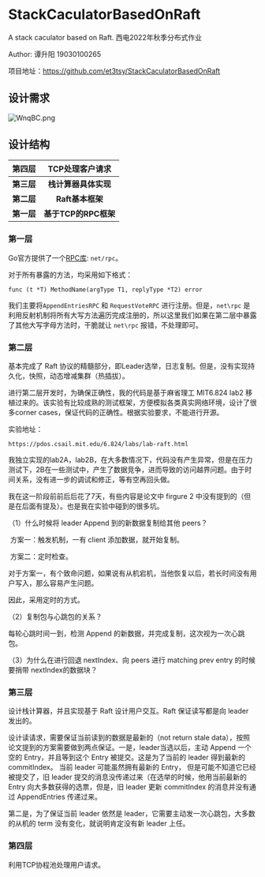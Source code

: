 # StackCaculatorBasedOnRaft
 A stack caculator based on Raft. 西电2022年秋季分布式作业

Author: 谭升阳 19030100265

项目地址：https://github.com/et3tsy/StackCaculatorBasedOnRaft



## 设计需求

![WnqBC.png](https://s1.328888.xyz/2022/06/05/WnqBC.png)



## 设计结构

| **第四层** | **TCP处理客户请求**  |
| :--------: | :------------------: |
| **第三层** | **栈计算器具体实现** |
| **第二层** |   **Raft基本框架**   |
| **第一层** | **基于TCP的RPC框架** |

### 第一层

Go官方提供了一个[RPC库](https://golang.org/pkg/net/rpc/): `net/rpc`。

对于所有暴露的方法，均采用如下格式：

```
func (t *T) MethodName(argType T1, replyType *T2) error
```

我们主要将`AppendEntriesRPC` 和 `RequestVoteRPC` 进行注册。但是，`net\rpc` 是利用反射机制将所有大写方法遍历完成注册的，所以这里我们如果在第二层中暴露了其他大写字母方法时，干脆就让 `net\rpc` 报错，不处理即可。

### 第二层

基本完成了 Raft 协议的精髓部分，即Leader选举，日志复制。但是，没有实现持久化，快照，动态增减集群（热插拔）。

进行第二层开发时，为确保正确性，我的代码是基于麻省理工 MIT6.824 lab2 移植过来的。该实验有比较成熟的测试框架，方便模拟各类真实网络环境，设计了很多corner cases，保证代码的正确性。根据实验要求，不能进行开源。

实验地址：

```
https://pdos.csail.mit.edu/6.824/labs/lab-raft.html
```

我独立实现的lab2A，lab2B，在大多数情况下，代码没有产生异常，但是在压力测试下，2B在一些测试中，产生了数据竞争，进而导致的访问越界问题。由于时间关系，没有进一步的调试和修正，等有空再回头做。

我在这一阶段前前后后花了7天，有些内容是论文中 firgure 2 中没有提到的（但是在后面有提及）。也是我在实验中碰到的很多坑。

（1）什么时候将 leader Append 到的新数据复制给其他 peers？

​	方案一：触发机制，一有 client 添加数据，就开始复制。

​	方案二：定时检查。

对于方案一，有个致命问题，如果说有从机宕机，当他恢复以后，若长时间没有用户写入，那么容易产生问题。

因此，采用定时的方式。

（2）复制包与心跳包的关系？

每轮心跳时间一到，检测 Append 的新数据，并完成复制，这次视为一次心跳包。

（3）为什么在进行回退 nextIndex、向 peers 进行 matching prev entry 的时候要捎带 nextIndex的数据块？

### 第三层

设计栈计算器，并且实现基于 Raft 设计用户交互。Raft 保证读写都是向 leader 发出的。

设计读请求，需要保证当前读到的数据是最新的（not return stale data），按照论文提到的方案需要做到两点保证。一是，leader当选以后，主动 Append 一个空的 Entry，并且等到这个 Entry 被提交。这是为了当前的 leader 得到最新的 commitIndex。 当前 leader 可能虽然拥有最新的 Entry， 但是可能不知道它已经被提交了，旧 leader 提交的消息没传递过来（在选举的时候，他用当前最新的 Entry 向大多数获得的选票，但是，旧 leader 更新 commitIndex 的消息并没有通过 AppendEntries 传递过来。

第二是，为了保证当前 leader 依然是 leader，它需要主动发一次心跳包，大多数的从机的 term 没有变化，就说明肯定没有新 leader 上任。

### 第四层

利用TCP协程池处理用户请求。

